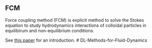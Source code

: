 ## FCM

Force coupling method (FCM) is explicit method to solve the Stokes equation to study hydrodynamics interactions of colloidal particles in equilibirum and non-equilibrium conditions. 

See [this paper](/uploads/65d694f46076c885e924f98c89569f95/delmotteEtAl_JCP2015.pdf) for an introduction. #   D L - M e t h o d s - f o r - F l u i d - D y n a m i c s  
 
